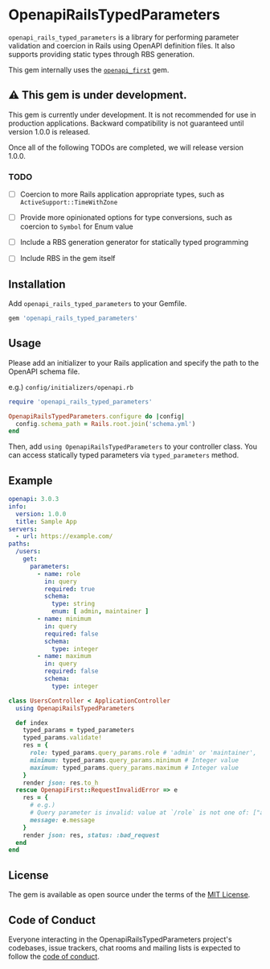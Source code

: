 # OpenapiRailsTypedParameters

`openapi_rails_typed_parameters` is a library for performing parameter validation and coercion in Rails using OpenAPI definition files. It also supports providing static types through RBS generation.

This gem internally uses the [`openapi_first`](https://github.com/ahx/openapi_first) gem.

## :warning: This gem is under development.

This gem is currently under development. It is not recommended for use in production applications. Backward compatibility is not guaranteed until version 1.0.0 is released.

Once all of the following TODOs are completed, we will release version 1.0.0.

### TODO

- [ ] Coercion to more Rails application appropriate types, such as `ActiveSupport::TimeWithZone`
- [ ] Provide more opinionated options for type conversions, such as coercion to `Symbol` for Enum value
- [ ] Include a RBS generation generator for statically typed programming
- [ ] Include RBS in the gem itself


## Installation

Add `openapi_rails_typed_parameters` to your Gemfile.

```rb
gem 'openapi_rails_typed_parameters'
```

## Usage

Please add an initializer to your Rails application and specify the path to the OpenAPI schema file.

e.g.) `config/initializers/openapi.rb`

```openapi.rb
require 'openapi_rails_typed_parameters'

OpenapiRailsTypedParameters.configure do |config|
  config.schema_path = Rails.root.join('schema.yml')
end
```

Then, add `using OpenapiRailsTypedParameters` to your controller class. You can access statically typed parameters via `typed_parameters` method.

## Example

```schema.yml
openapi: 3.0.3
info:
  version: 1.0.0
  title: Sample App
servers:
  - url: https://example.com/
paths:
  /users:
    get:
      parameters:
        - name: role
          in: query
          required: true
          schema:
            type: string
            enum: [ admin, maintainer ]
        - name: minimum
          in: query
          required: false
          schema:
            type: integer
        - name: maximum
          in: query
          required: false
          schema:
            type: integer
```

```users_controller.rb
class UsersController < ApplicationController
  using OpenapiRailsTypedParameters

  def index
    typed_params = typed_parameters
    typed_params.validate!
    res = {
      role: typed_params.query_params.role # 'admin' or 'maintainer',
      minimum: typed_params.query_params.minimum # Integer value
      maximum: typed_params.query_params.maximum # Integer value
    }
    render json: res.to_h
  rescue OpenapiFirst::RequestInvalidError => e
    res = {
      # e.g.)
      # Query parameter is invalid: value at `/role` is not one of: ["admin", "maintainer"]
      message: e.message
    }
    render json: res, status: :bad_request
  end
end
```


## License

The gem is available as open source under the terms of the [MIT License](https://opensource.org/licenses/MIT).

## Code of Conduct

Everyone interacting in the OpenapiRailsTypedParameters project's codebases, issue trackers, chat rooms and mailing lists is expected to follow the [code of conduct](https://github.com/supermomonga/openapi_rails_typed_parameters/blob/main/CODE_OF_CONDUCT.md).
